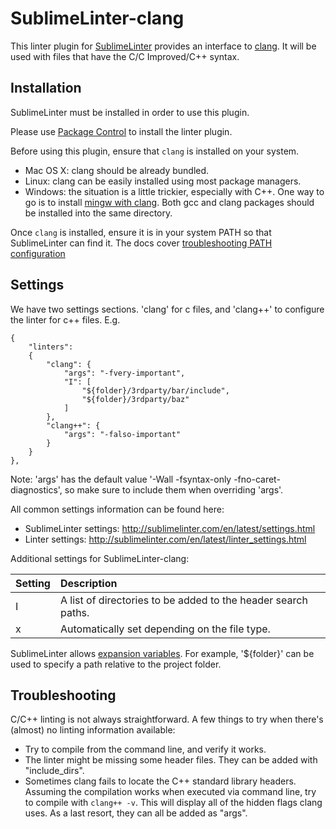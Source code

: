 SublimeLinter-clang
=========================

This linter plugin for [SublimeLinter](https://github.com/SublimeLinter/SublimeLinter3) provides an interface to [clang](http://clang.llvm.org/).
It will be used with files that have the C/C Improved/C++ syntax.

## Installation
SublimeLinter must be installed in order to use this plugin.

Please use [Package Control](https://packagecontrol.io) to install the linter plugin.

Before using this plugin, ensure that `clang` is installed on your system.
- Mac OS X: clang should be already bundled.
- Linux: clang can be easily installed using most package managers.
- Windows: the situation is a little trickier, especially with C++. One way to go is to install [mingw with clang](http://sourceforge.net/projects/mingw-w64/files/Toolchains%20targetting%20Win64/Personal%20Builds/rubenvb/). Both gcc and clang packages should be installed into the same directory.

Once `clang` is installed, ensure it is in your system PATH so that SublimeLinter can find it.
The docs cover [troubleshooting PATH configuration](http://sublimelinter.com/en/latest/troubleshooting.html#finding-a-linter-executable)

## Settings

We have two settings sections. 'clang' for c files, and 'clang++' to configure the linter for c++ files. E.g.

```
{
    "linters":
    {
        "clang": {
            "args": "-fvery-important",
            "I": [
                "${folder}/3rdparty/bar/include",
                "${folder}/3rdparty/baz"
            ]
        },
        "clang++": {
            "args": "-falso-important"
        }
    }
},
```

Note: 'args' has the default value '-Wall -fsyntax-only -fno-caret-diagnostics', so make sure to include them when overriding 'args'.

All common settings information can be found here:

- SublimeLinter settings: http://sublimelinter.com/en/latest/settings.html
- Linter settings: http://sublimelinter.com/en/latest/linter_settings.html

Additional settings for SublimeLinter-clang:

|Setting|Description|
|:------|:----------|
|I|A list of directories to be added to the header search paths.|
|x|Automatically set depending on the file type.|

SublimeLinter allows [expansion variables](http://sublimelinter.readthedocs.io/en/latest/settings.html#settings-expansion). For example, '${folder}' can be used to specify a path relative to the project folder.

## Troubleshooting
C/C++ linting is not always straightforward. A few things to try when there's (almost) no linting information available:
- Try to compile from the command line, and verify it works.
- The linter might be missing some header files. They can be added with "include_dirs".
- Sometimes clang fails to locate the C++ standard library headers.
Assuming the compilation works when executed via command line, try to compile with `clang++ -v`.
This will display all of the hidden flags clang uses. As a last resort, they can all be added as "args".

